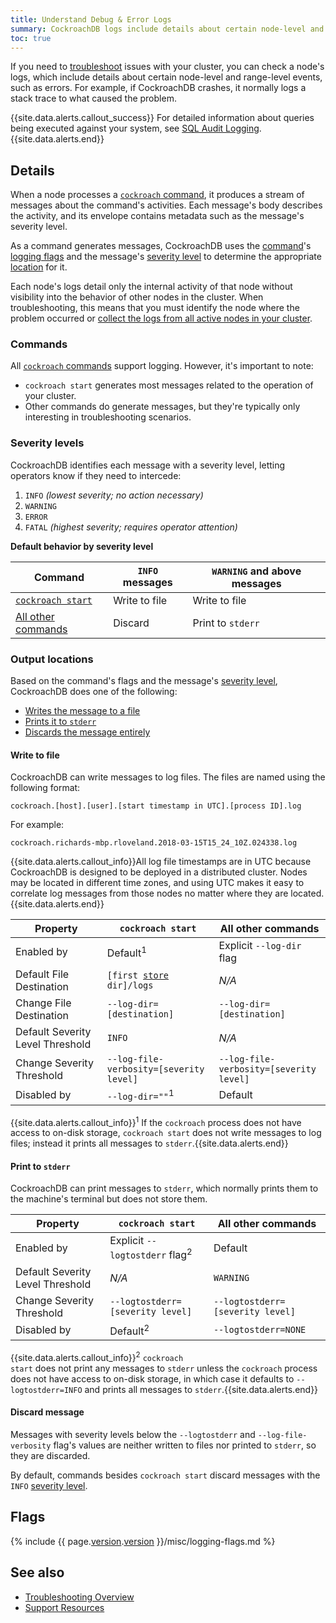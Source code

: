 ```yaml
---
title: Understand Debug & Error Logs
summary: CockroachDB logs include details about certain node-level and range-level events, such as errors.
toc: true
---
```


If you need to [troubleshoot](troubleshooting-overview.html) issues with your cluster, you can check a node's logs, which include details about certain node-level and range-level events, such as errors. For example, if CockroachDB crashes, it normally logs a stack trace to what caused the problem.

{{site.data.alerts.callout_success}}
For detailed information about queries being executed against your system, see [SQL Audit Logging](sql-audit-logging.html).
{{site.data.alerts.end}}


## Details

When a node processes a [`cockroach` command](cockroach-commands.html), it produces a stream of messages about the command's activities. Each message's body describes the activity, and its envelope contains metadata such as the message's severity level.

As a command generates messages, CockroachDB uses the [command](#commands)'s [logging flags](#flags) and the message's [severity level](#severity-levels) to determine the appropriate [location](#output-locations) for it.

Each node's logs detail only the internal activity of that node without visibility into the behavior of other nodes in the cluster. When troubleshooting, this means that you must identify the node where the problem occurred or [collect the logs from all active nodes in your cluster](debug-zip.html).

### Commands

All [`cockroach` commands](cockroach-commands.html) support logging. However, it's important to note:

- `cockroach start` generates most messages related to the operation of your cluster.
- Other commands do generate messages, but they're typically only interesting in troubleshooting scenarios.

### Severity levels

CockroachDB identifies each message with a severity level, letting operators know if they need to intercede:

1. `INFO` *(lowest severity; no action necessary)*
2. `WARNING`
3. `ERROR`
4. `FATAL` *(highest severity; requires operator attention)*

**Default behavior by severity level**

Command | `INFO` messages | `WARNING` and above messages
--------|--------|--------------------
[`cockroach start`](start-a-node.html) | Write to file | Write to file
[All other commands](cockroach-commands.html) | Discard | Print to `stderr`

### Output locations

Based on the command's flags and the message's [severity level](#severity-levels), CockroachDB does one of the following:

- [Writes the message to a file](#write-to-file)
- [Prints it to `stderr`](#print-to-stderr)
- [Discards the message entirely](#discard-message)

#### Write to file

CockroachDB can write messages to log files.  The files are named using the following format:

~~~
cockroach.[host].[user].[start timestamp in UTC].[process ID].log
~~~

For example:

~~~
cockroach.richards-mbp.rloveland.2018-03-15T15_24_10Z.024338.log
~~~

{{site.data.alerts.callout_info}}All log file timestamps are in UTC because CockroachDB is designed to be deployed in a distributed cluster.  Nodes may be located in different time zones, and using UTC makes it easy to correlate log messages from those nodes no matter where they are located.{{site.data.alerts.end}}

Property | `cockroach start` | All other commands
---------|-------------------|-------------------
Enabled by | Default<sup>1</sup> | Explicit `--log-dir` flag
Default File Destination | `[first `[`store`](start-a-node.html#store)` dir]/logs` | *N/A*
Change File Destination | `--log-dir=[destination]` | `--log-dir=[destination]`
Default Severity Level Threshold | `INFO` | *N/A*
Change Severity Threshold | `--log-file-verbosity=[severity level]` | `--log-file-verbosity=[severity level]`
Disabled by | `--log-dir=""`<sup>1</sup> | Default

{{site.data.alerts.callout_info}}<sup>1</sup> If the <code>cockroach</code> process does not have access to on-disk storage, <code>cockroach start</code> does not write messages to log files; instead it prints all messages to <code>stderr</code>.{{site.data.alerts.end}}

#### Print to `stderr`

CockroachDB can print messages to `stderr`, which normally prints them to the machine's terminal but does not store them.

Property | `cockroach start` | All other commands
---------|-------------------|-------------------
Enabled by | Explicit `--logtostderr` flag<sup>2</sup> | Default
Default Severity Level Threshold | *N/A* | `WARNING`
Change Severity Threshold | `--logtostderr=[severity level]` | `--logtostderr=[severity level]`
Disabled by | Default<sup>2</sup> | `--logtostderr=NONE`

{{site.data.alerts.callout_info}}<sup>2</sup> <code>cockroach start</code> does not print any messages to <code>stderr</code> unless the <code>cockroach</code> process does not have access to on-disk storage, in which case it defaults to <code>--logtostderr=INFO</code> and prints all messages to <code>stderr</code>.{{site.data.alerts.end}}

#### Discard message

Messages with severity levels below the `--logtostderr` and `--log-file-verbosity` flag's values are neither written to files nor printed to `stderr`, so they are discarded.

By default, commands besides `cockroach start` discard messages with the `INFO` [severity level](#severity-levels).

## Flags

{% include {{ page.[version](cluster-settings.html#setting-version).[version](cluster-settings.html#setting-version) }}/misc/logging-flags.md %}

## See also

- [Troubleshooting Overview](troubleshooting-overview.html)
- [Support Resources](support-resources.html)
